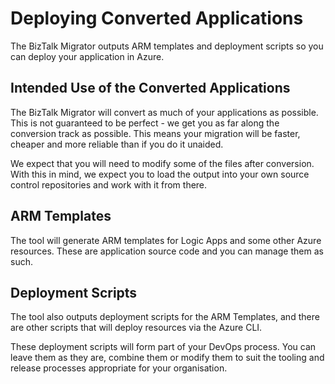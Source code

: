 # Deploying Converted Applications

The BizTalk Migrator outputs ARM templates and deployment scripts so you can deploy your application in Azure.

## Intended Use of the Converted Applications

The BizTalk Migrator will convert as much of your applications as possible. This is not
guaranteed to be perfect - we get you as far along the conversion track as possible.
This means your migration will be faster, cheaper and more reliable than if you do it unaided.

We expect that you will need to modify some of the files after conversion.  With this in mind, 
we expect you to load the output into your own source control repositories and work with it from there.

## ARM Templates

The tool will generate ARM templates for Logic Apps and some other Azure resources.  These are
application source code and you can manage them as such.

## Deployment Scripts

The tool also outputs deployment scripts for the ARM Templates, and there are other scripts that
will deploy resources via the Azure CLI.

These deployment scripts will form part of your DevOps process.  You can leave them as they are, 
combine them or modify them to suit the tooling and release processes appropriate for your organisation.

